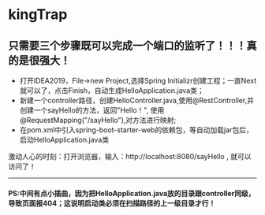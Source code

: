 # kingTrap
## 只需要三个步骤既可以完成一个端口的监听了！！！真的是很强大！
- 打开IDEA2019，File->new Project,选择Spring Initializr创建工程；一直Next就可以了，点击Finish，自动生成HelloApplication.java类；
- 新建一个controller路径，创建HelloController.java,使用@RestController,并创建一个sayHello的方法，返回"Hello！", 使用@RequestMapping("/sayHello"),对方法进行映射;
- 在pom.xml中引入spring-boot-starter-web的依赖包，等自动加载jar包后，启动HelloApplication.java类

激动人心的时刻：打开浏览器，输入：http://localhost:8080/sayHello , 就可以访问了！

---

#### PS:中间有点小插曲，因为把HelloApplication.java放的目录跟controller同级，导致页面报404；这说明启动类必须在扫描路径的上一级目录才行！
